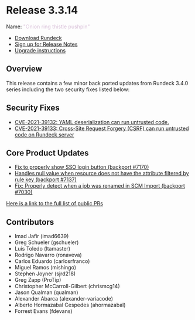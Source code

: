 # Release 3.3.14

Name: <span style="color: thistle"><span class="glyphicon glyphicon-pushpin"></span> "Onion ring thistle pushpin"</span>

- [Download Rundeck](https://download.rundeck.com/)
- [Sign up for Release Notes](https://www.rundeck.com/release-notes-signup)
- [Upgrade instructions](/upgrading/)

## Overview

This release contains a few minor back ported updates from Rundeck 3.4.0 series including the two security fixes listed below:

## Security Fixes

* [CVE-2021-39132: YAML deserialization can run untrusted code.](/history/CVEs/CVE-2021-39132.md)
* [CVE-2021-39133: Cross-Site Request Forgery (CSRF) can run untrusted code on Rundeck server](/history/CVEs/CVE-2021-39133.md)


## Core Product Updates

* [Fix to properly show SSO login button (backport #7170)](https://github.com/rundeck/rundeck/pull/7183)
* [Handles null value when resource does not have the attribute filtered by rule key (backport #7137)](https://github.com/rundeck/rundeck/pull/7177)
* [Fix: Properly detect when a job was renamed in SCM Import (backport #7030)](https://github.com/rundeck/rundeck/pull/7176)

[Here is a link to the full list of public PRs](https://github.com/rundeck/rundeck/pulls?q=is%3Apr+milestone%3A3.3.14+is%3Aclosed)

## Contributors

* Imad Jafir (imad6639)
* Greg Schueler (gschueler)
* Luis Toledo (ltamaster)
* Rodrigo Navarro (ronaveva)
* Carlos Eduardo (carlosrfranco)
* Miguel Ramos (mishingo)
* Stephen Joyner (sjrd218)
* Greg Zapp (ProTip)
* Christopher McCarroll-Gilbert (chrismcg14)
* Jason Qualman (qualman)
* Alexander Abarca (alexander-variacode)
* Alberto Hormazabal Cespedes (ahormazabal)
* Forrest Evans (fdevans)
